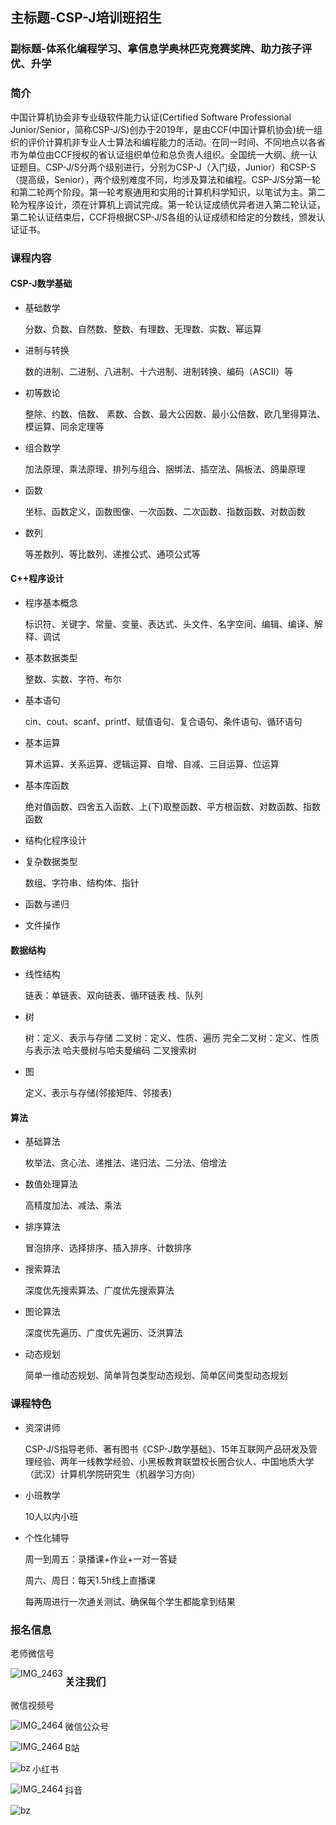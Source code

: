 ## 主标题-CSP-J培训班招生

### 副标题-体系化编程学习、拿信息学奥林匹克竞赛奖牌、助力孩子评优、升学

### 简介

中国计算机协会非专业级软件能力认证(Certified Software Professional Junior/Senior，简称CSP-J/S)创办于2019年，是由CCF(中国计算机协会)统一组织的评价计算机非专业人士算法和编程能力的活动。在同一时间、不同地点以各省市为单位由CCF授权的省认证组织单位和总负责人组织。全国统一大纲、统一认证题目。CSP-J/S分两个级别进行，分别为CSP-J（入门级，Junior）和CSP-S（提高级，Senior），两个级别难度不同，均涉及算法和编程。CSP-J/S分第一轮和第二轮两个阶段。第一轮考察通用和实用的计算机科学知识，以笔试为主。第二轮为程序设计，须在计算机上调试完成。第一轮认证成绩优异者进入第二轮认证，第二轮认证结束后，CCF将根据CSP-J/S各组的认证成绩和给定的分数线，颁发认证证书。



### 课程内容

#### CSP-J数学基础

* 基础数学

  分数、负数、自然数、整数、有理数、无理数、实数、幂运算

* 进制与转换

  数的进制、二进制、八进制、十六进制、进制转换、编码（ASCII）等

* 初等数论

  整除、约数、倍数、 素数、合数、最大公因数、最小公倍数、欧几里得算法、模运算、同余定理等

* 组合数学

  加法原理、乘法原理、排列与组合、捆绑法、插空法、隔板法、鸽巢原理

* 函数

  坐标、函数定义，函数图像、一次函数、二次函数、指数函数、对数函数

* 数列

  等差数列、等比数列、递推公式、通项公式等



#### C++程序设计

* 程序基本概念

  标识符、关键字、常量、变量、表达式、头文件、名字空间、编辑、编译、解释、调试

* 基本数据类型

  整数、实数、字符、布尔

* 基本语句

  cin、cout、scanf、printf、赋值语句、复合语句、条件语句、循环语句

* 基本运算

  算术运算、关系运算、逻辑运算、自增、自减、三目运算、位运算

* 基本库函数

  绝对值函数、四舍五入函数、上(下)取整函数、平方根函数、对数函数、指数函数

* 结构化程序设计

* 复杂数据类型

  数组、字符串、结构体、指针

* 函数与递归

* 文件操作



#### 数据结构

* 线性结构

  链表：单链表、双向链表、循环链表
  栈、队列

* 树

  树：定义、表示与存储
  二叉树：定义、性质、遍历
  完全二叉树：定义、性质与表示法
  哈夫曼树与哈夫曼编码
  二叉搜索树

* 图

  定义、表示与存储(邻接矩阵、邻接表)



#### 算法

* 基础算法

  枚举法、贪心法、递推法、递归法、二分法、倍增法

* 数值处理算法

  高精度加法、减法、乘法

* 排序算法

  冒泡排序、选择排序、插入排序、计数排序

* 搜索算法

  深度优先搜索算法、广度优先搜索算法

* 图论算法

  深度优先遍历、广度优先遍历、泛洪算法

* 动态规划

  简单一维动态规划、简单背包类型动态规划、简单区间类型动态规划



### 课程特色

* 资深讲师

  CSP-J/S指导老师、著有图书《CSP-J数学基础》、15年互联网产品研发及管理经验、两年一线教学经验、小黑板教育联盟校长圈合伙人、中国地质大学（武汉）计算机学院研究生（机器学习方向）

* 小班教学

  10人以内小班

* 个性化辅导

  周一到周五：录播课+作业+一对一答疑

  周六、周日：每天1.5h线上直播课

  每两周进行一次通关测试、确保每个学生都能拿到结果



### 报名信息

老师微信号

<img src="./IMG_2463.JPG" alt="IMG_2463" style="zoom:100%;" align="left" />





### 关注我们

微信视频号

<img src="./IMG_2464.JPG" alt="IMG_2464" style="zoom:100%;" align="left"/>

微信公众号

<img src="./wx_public.JPG" alt="IMG_2464" style="zoom:100%;" align="left"/>

B站

<img src="./bz.png" alt="bz" style="zoom:100%;" align="left"/>



小红书

<img src="./xhs.png" alt="IMG_2464" style="zoom:100%;" align="left"/>



抖音

<img src="./dy.png" alt="bz" style="zoom:100%;" align="left"/>

